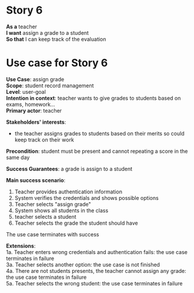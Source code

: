 # Story 6
**As a** teacher  
**I want** assign a grade to a student  
**So that** I can keep track of the evaluation  

# Use case for Story 6
**Use Case**: assign grade  
**Scope**: student record management  
**Level**: user-goal  
**Intention in context**: teacher wants to give grades to students based on exams, homework...  
**Primary actor**: teacher

**Stakeholders' interests**:
* the teacher assigns grades to students based on their merits so could keep track on their work

**Precondition**:  student must be present and cannot repeating a score in the same day

**Success Guarantees**: a grade is assign to a student

**Main success scenario**: 
1. Teacher provides authentication information
2. System verifies the credentials and shows possible options
3. Teacher selects "assign grade"
4. System shows all students in the class
5. teacher selects a student
6. Teacher selects the grade the student should have

The use case terminates with success

**Extensions**:  
1a. Teacher enters wrong credentials and authentication fails: the use case terminates in failure   
3a. Teacher selects another option: the use case is not finished  
4a. There are not students presents, the teacher cannot assign any grade: the use case terminates in failure  
5a. Teacher selects the wrong student: the use case terminates in failure

